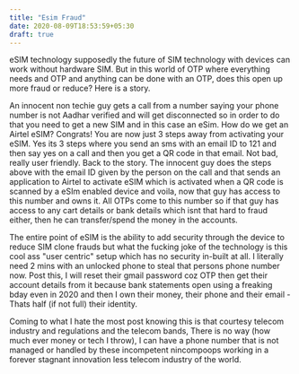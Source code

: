 ```yaml
---
title: "Esim Fraud"
date: 2020-08-09T18:53:59+05:30
draft: true
---
```




eSIM technology supposedly the future of SIM technology with devices can work without hardware SIM. But in this world of OTP where everything needs and OTP and anything can be done with an OTP, does this open up more fraud or reduce? Here is a story.

An innocent non techie guy gets a call from a number saying your phone number is not Aadhar verified and will get disconnected so in order to do that you need to get a new SIM and in this case an eSim. 
How do we get an Airtel eSIM? 
Congrats! You are now just 3 steps away from activating your eSIM. 
Yes its 3 steps where you send an sms with an email ID to 121 and then say yes on a call and then you get a QR code in that email. Not bad, really user friendly. Back to the story.
The innocent guy does the steps above with the email ID given by the person on the call and that sends an application to Airtel to activate eSIM which is activated when a QR code is scanned by a eSIm enabled device and voila, now that guy has access to this number and owns it.
All OTPs come to this number so if that guy has access to any cart details or bank details which isnt that hard to fraud either, then he can transfer/spend the money in the accounts.

The entire point of eSIM is the ability to add security through the device to reduce SIM clone frauds but what the fucking joke of the technology is this cool ass "user centric" setup which has no security in-built at all. I literally need 2 mins with an unlocked phone to steal that persons phone number now. Post this, I will reset their gmail password coz OTP then get their account details from it because bank statements open using a freaking bday even in 2020 and then I own their money, their phone and their email - Thats half (if not full) their identity. 

Coming to what I hate the most post knowing this is that courtesy telecom industry and regulations and the telecom bands, There is no way (how much ever money or tech I throw), I can have a phone number that is not managed or handled by these incompetent nincompoops working in a forever stagnant innovation less telecom industry of the world.
